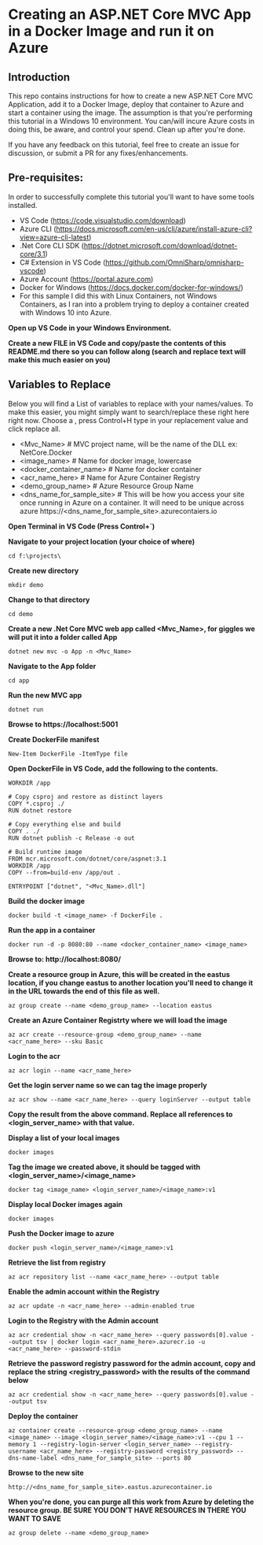 # Creating an ASP.NET Core MVC App in a Docker Image and run it on Azure

## Introduction
This repo contains instructions for how to create a new ASP.NET Core MVC Application, add it to a Docker Image, deploy that container to Azure and start a container using the image. The assumption is that you're performing this tutorial in a Windows 10 environment. You can/will incure Azure costs in doing this, be aware, and control your spend. Clean up after you're done.

If you have any feedback on this tutorial, feel free to create an issue for discussion, or submit a PR for any fixes/enhancements.

## Pre-requisites:
In order to successfully complete this tutorial you'll want to have some tools installed.

* VS Code (https://code.visualstudio.com/download)
* Azure CLI (https://docs.microsoft.com/en-us/cli/azure/install-azure-cli?view=azure-cli-latest)
* .Net Core CLI SDK  (https://dotnet.microsoft.com/download/dotnet-core/3.1)
* C# Extension in VS Code (https://github.com/OmniSharp/omnisharp-vscode)
* Azure Account (https://portal.azure.com)
* Docker for Windows (https://docs.docker.com/docker-for-windows/)
* For this sample I did this with Linux Containers, not Windows Containers, as I ran into a problem trying to deploy a container created with Windows 10 into Azure.

**Open up VS Code in your Windows Environment.**

**Create a new FILE in VS Code and copy/paste the contents of this README.md there so you can follow along (search and replace text will make this much easier on you)**

## Variables to Replace
Below you will find a List of variables to replace with your names/values. To make this easier, you might simply want to search/replace these right here right now. Choose a <variable>, press Control+H type in your replacement value and click replace all.

* <Mvc_Name> # MVC project name, will be the name of the DLL ex: NetCore.Docker
* <image_name> # Name for docker image, lowercase 
* <docker_container_name> # Name for docker container
* <acr_name_here> # Name for Azure Container Registry
* <demo_group_name> # Azure Resource Group Name 
* <dns_name_for_sample_site> # This will be how you access your site once running in Azure on a container. It will need to be unique across azure https://<dns_name_for_sample_site>.azurecontaiers.io 



**Open Terminal in VS Code (Press Control+`)**

**Navigate to your project location (your choice of where)**

`cd f:\projects\`

**Create new directory**

`mkdir demo`

**Change to that directory**

`cd demo`

**Create a new .Net Core MVC web app called <Mvc_Name>, for giggles we will put it into a folder called App**

`dotnet new mvc -o App -n <Mvc_Name>`

**Navigate to the App folder**

`cd app`

**Run the new MVC app**

`dotnet run`

**Browse to https://localhost:5001**

**Create DockerFile manifest** 

`New-Item DockerFile -ItemType file`
 
**Open DockerFile in VS Code, add the following to the contents.**

```FROM mcr.microsoft.com/dotnet/core/sdk:3.1 AS build-env
WORKDIR /app

# Copy csproj and restore as distinct layers
COPY *.csproj ./
RUN dotnet restore

# Copy everything else and build
COPY . ./
RUN dotnet publish -c Release -o out

# Build runtime image
FROM mcr.microsoft.com/dotnet/core/aspnet:3.1
WORKDIR /app
COPY --from=build-env /app/out .

ENTRYPOINT ["dotnet", "<Mvc_Name>.dll"]
```


**Build the docker image**

`docker build -t <image_name> -f DockerFile .`

**Run the app in a container**

`docker run -d -p 8080:80 --name <docker_container_name> <image_name>`

**Browse to: http://localhost:8080/**


**Create a resource group in Azure, this will be created in the eastus location, if you change eastus to another location you'll need to change it in the URL towards the end of this file as well.**

`az group create --name <demo_group_name> --location eastus`

**Create an Azure Container Registrty where we will load the image**

`az acr create --resource-group <demo_group_name> --name <acr_name_here> --sku Basic`

**Login to the acr**

`az acr login --name <acr_name_here>`

**Get the login server name so we can tag the image properly**

`az acr show --name <acr_name_here> --query loginServer --output table`

**Copy the result from the above command. Replace all references to <login_server_name> with that value.**

**Display a list of your local images**

`docker images`

**Tag the image we created above, it should be tagged with <login_server_name>/<image_name>**

`docker tag <image_name> <login_server_name>/<image_name>:v1`

**Display local Docker images again**

`docker images`

**Push the Docker image to azure**

`docker push <login_server_name>/<image_name>:v1`

**Retrieve the list from registry**

`az acr repository list --name <acr_name_here> --output table`

**Enable the admin account within the Registry**

`az acr update -n <acr_name_here> --admin-enabled true`

**Login to the Registry with the Admin account**

`az acr credential show -n <acr_name_here> --query passwords[0].value --output tsv | docker login <acr_name_here>.azurecr.io -u <acr_name_here> --password-stdin`

**Retrieve the password registry password for the admin account, copy and replace the string <registry_password> with the results of the command below**

`az acr credential show -n <acr_name_here> --query passwords[0].value --output tsv`


**Deploy the container**

`az container create --resource-group <demo_group_name> --name <image_name> --image <login_server_name>/<image_name>:v1 --cpu 1 --memory 1 --registry-login-server <login_server_name> --registry-username <acr_name_here> --registry-password <registry_password> --dns-name-label <dns_name_for_sample_site> --ports 80`

**Browse to the new site**

`http://<dns_name_for_sample_site>.eastus.azurecontainer.io`

**When you're done, you can purge all this work from Azure by deleting the resource group. BE SURE YOU DON'T HAVE RESOURCES IN THERE YOU WANT TO SAVE**

`az group delete --name <demo_group_name>`


